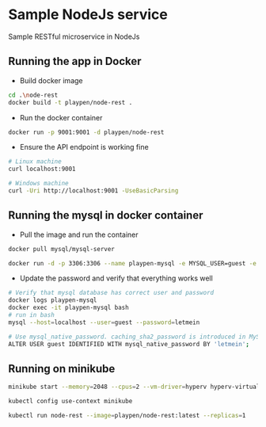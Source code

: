 # Sample NodeJs service

Sample RESTful microservice in NodeJs

## Running the app in Docker

* Build docker image

```bash
cd .\node-rest
docker build -t playpen/node-rest .
```

* Run the docker container

```bash
docker run -p 9001:9001 -d playpen/node-rest
```

* Ensure the API endpoint is working fine

```bash
# Linux machine
curl localhost:9001

# Windows machine
curl -Uri http://localhost:9001 -UseBasicParsing
```

## Running the mysql in docker container

* Pull the image and run the container

```bash
docker pull mysql/mysql-server

docker run -d -p 3306:3306 --name playpen-mysql -e MYSQL_USER=guest -e MYSQL_PASSWORD=letmein mysql/mysql-server:latest
```

* Update the password and verify that everything works well

```bash
# Verify that mysql database has correct user and password
docker logs playpen-mysql
docker exec -it playpen-mysql bash
# run in bash 
mysql --host=localhost --user=guest --password=letmein

# Use mysql_native_password. caching_sha2_password is introduced in MySQL 8.0, but the Node.js version does not support it yet
ALTER USER guest IDENTIFIED WITH mysql_native_password BY 'letmein';
```

## Running on minikube

```bash
minikube start --memory=2048 --cpus=2 --vm-driver=hyperv hyperv-virtual-switch=minikube-switch

kubectl config use-context minikube

kubectl run node-rest --image=playpen/node-rest:latest --replicas=1
```